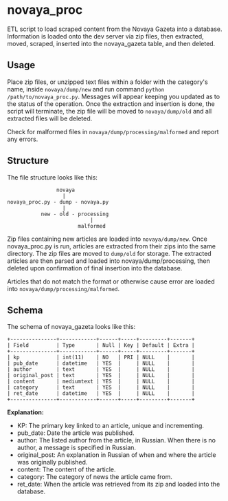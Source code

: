 # novaya_proc
ETL script to load scraped content from the Novaya Gazeta into a database. Information is loaded onto the dev server via
zip files, then extracted, moved, scraped, inserted into the novaya_gazeta table, and then deleted. 

## Usage

Place zip files, or unzipped text files within a folder with the category's name, inside `novaya/dump/new` and run command `python /path/to/novaya_proc.py`. Messages will appear keeping you updated as to the status of the operation. Once the extraction and insertion is done, the script will terminate, the zip file will be moved to `novaya/dump/old` and all extracted files will be deleted. 

Check for malformed files in `novaya/dump/processing/malformed` and report any errors. 

## Structure

The file structure looks like this:
```
                novaya
                  |
novaya_proc.py - dump - novaya.py
                  |
           new - old - processing
                           |
                       malformed
```
Zip files containing new articles are loaded into `novaya/dump/new`. Once novaya_proc.py is run, articles are extracted from
their zips into the same directory. The zip files are moved to `dump/old` for storage. The extracted articles are then parsed
and loaded into novaya/dump/processing, then deleted upon confirmation of final insertion into the database. 

Articles that do not match the format or otherwise cause error are loaded into `novaya/dump/processing/malformed`.

## Schema

The schema of novaya_gazeta looks like this:
```
+---------------+------------+------+-----+---------+-------+
| Field         | Type       | Null | Key | Default | Extra |
+---------------+------------+------+-----+---------+-------+
| kp            | int(11)    | NO   | PRI | NULL    |       |
| pub_date      | datetime   | YES  |     | NULL    |       |
| author        | text       | YES  |     | NULL    |       |
| original_post | text       | YES  |     | NULL    |       |
| content       | mediumtext | YES  |     | NULL    |       |
| category      | text       | YES  |     | NULL    |       |
| ret_date      | datetime   | YES  |     | NULL    |       |
+---------------+------------+------+-----+---------+-------+
```
**Explanation:**
* KP: The primary key linked to an article, unique and incrementing.
* pub_date: Date the article was published.
* author: The listed author from the article, in Russian. When there is no author, a message is specified in Russian.
* original_post: An explanation in Russian of when and where the article was originally published.
* content: The content of the article.
* category: The category of news the article came from.
* ret_date: When the article was retrieved from its zip and loaded into the database. 
